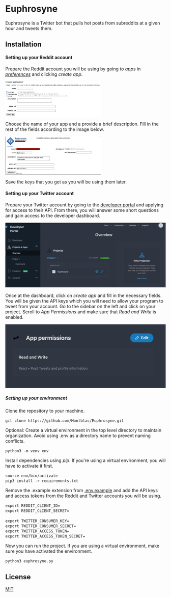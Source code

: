 # Euphrosyne
Euphrosyne is a Twitter bot that pulls hot posts from subreddits
at a given hour and tweets them.

## Installation
#### Setting up your Reddit account
Prepare the Reddit account you will be using by going to *apps* in [*preferences*](https://www.reddit.com/prefs/apps)
and clicking *create app*. 

<img src="https://raw.githubusercontent.com/Montblac/Euphrosyne/main/img/reddit_example.png" align="center" width="300" />

Choose the name of your app and a provide a brief description. 
Fill in the rest of the fields according to the image below.

<img src="https://raw.githubusercontent.com/Montblac/Euphrosyne/main/img/reddit_example2.png" align="center" width="300" />

Save the keys that you get as you will be using them later.

#### Setting up your Twitter account
Prepare your Twitter account by going to the [developer portal](https://developer.twitter.com/en/docs/developer-portal/overview)
and applying for access to their API. From there, you will answer some short questions and gain access to the developer
dashboard.

![twitter_example](https://raw.githubusercontent.com/Montblac/Euphrosyne/main/img/twitter_example.png)

Once at the dashboard, click on *create app* and fill in the necessary fields. You will be given the API keys which you
will need to allow your program to tweet from your account. Go to the sidebar on the left and click on your project.
Scroll to *App Permissions* and make sure that *Read and Write* is enabled.

![twitter_example2](https://raw.githubusercontent.com/Montblac/Euphrosyne/main/img/twitter_example2.png)
 
 
 ##### Setting up your environment

Clone the repository to your machine.

    git clone https://github.com/Montblac/Euphrosyne.git

Optional: Create a virtual environment in the top level directory to maintain organization.
Avoid using .env as a directory name to prevent naming conflicts.

    python3 -m venv env

Install dependencies using *pip*. If you're using a virtual environment, you will have to activate it first.

    source env/bin/activate
    pip3 install -r requirements.txt

Remove the .example extension from [.env.example](.env.example) and add the API keys and access tokens from the Reddit
and Twitter accounts you will be using.

    export REDDIT_CLIENT_ID=
    export REDDIT_CLIENT_SECRET=
    
    export TWITTER_CONSUMER_KEY=
    export TWITTER_CONSUMER_SECRET=
    export TWITTER_ACCESS_TOKEN=
    export TWITTER_ACCESS_TOKEN_SECRET=

Now you can run the project. If you are using a virtual environment, make sure you have activated the environment.

    python3 euphrosyne.py


## License
[MIT](LICENSE)